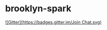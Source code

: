 # brooklyn-spark
[![Gitter](https://badges.gitter.im/Join Chat.svg)](https://gitter.im/ZaidM/brooklyn-spark?utm_source=badge&utm_medium=badge&utm_campaign=pr-badge&utm_content=badge)